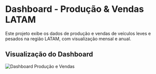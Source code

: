 # Dashboard - Produção & Vendas LATAM

Este projeto exibe os dados de produção e vendas de veículos leves e pesados na região LATAM, com visualização mensal e anual.

## Visualização do Dashboard

![Dashboard Produção e Vendas](DashBoard.jpeg)

